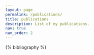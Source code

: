 ```yaml
---
layout: page
permalink: /publications/
title: publications
description: List of my publications.
nav: true
nav_order: 2
---
```


<!-- _pages/publications.md -->
<div class="publications">

{% bibliography %}

</div>
